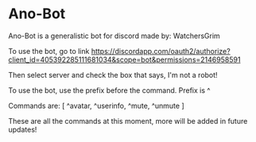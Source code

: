 # Ano-Bot
Ano-Bot is a generalistic bot for discord made by: WatchersGrim


To use the bot, go to link https://discordapp.com/oauth2/authorize?client_id=405392285111681034&scope=bot&permissions=2146958591




Then select server and check the box that says, I'm not a robot!



To use the bot, use the prefix before the command. Prefix is ^


Commands are:   [ ^avatar,  ^userinfo,  ^mute,  ^unmute ]


These are all the commands at this moment, more will be added in future updates!
